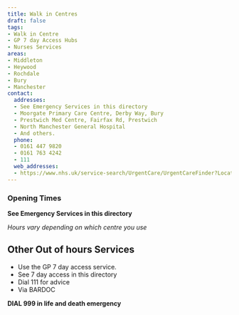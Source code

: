 ```yaml
---
title: Walk in Centres
draft: false
tags:
- Walk in Centre
- GP 7 day Access Hubs
- Nurses Services
areas:
- Middleton
- Heywood
- Rochdale
- Bury
- Manchester
contact:
  addresses:
  - See Emergency Services in this directory
  - Moorgate Primary Care Centre, Derby Way, Bury
  - Prestwich Med Centre, Fairfax Rd, Prestwich
  - North Manchester General Hospital
  - And others.
  phone:
  - 0161 447 9820
  - 0161 763 4242
  - 111
  web_addresses:
  - https://www.nhs.uk/service-search/UrgentCare/UrgentCareFinder?Location.Id=14352&Location.Name=Middleton%2C%20Greater%20Manchester%2C%20M24&Location.County=Greater%20Manchester&Location.Postcode=M24%204&Location.Latitude=53.546&Location.Longitude=-2.202&IsAandE=False&IsPharmacy=False&IsUrgentCare=True&IsOpenNow=False&MileValue=10
---
```


### Opening Times
**See Emergency Services in this directory**

*Hours vary depending on which centre you use*

## Other Out of hours Services
- Use the GP 7 day access service.
- See 7 day access in this directory
- Dial 111 for advice
- Via BARDOC

**DIAL 999 in life and death emergency**